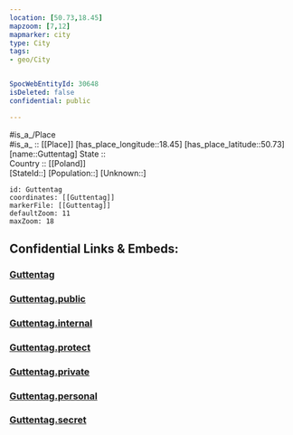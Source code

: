 ```yaml
---
location: [50.73,18.45] 
mapzoom: [7,12] 
mapmarker: city 
type: City
tags:
- geo/City


SpocWebEntityId: 30648
isDeleted: false
confidential: public

---
```

#is_a_/Place  
#is_a_ :: [[Place]] 
[has_place_longitude::18.45] 
[has_place_latitude::50.73] 
[name::Guttentag] 
State ::  
Country :: [[Poland]]  
[StateId::] 
[Population::] 
[Unknown::] 


```leaflet
id: Guttentag
coordinates: [[Guttentag]] 
markerFile: [[Guttentag]] 
defaultZoom: 11 
maxZoom: 18
```


## Confidential Links & Embeds: 

### [Guttentag](/_Standards/Earth/Continent/Europe/Europe~East/Poland/Provinces~Poland/Opole/City/Guttentag.md) 

### [Guttentag.public](/_public/Earth/Continent/Europe/Europe~East/Poland/Provinces~Poland/Opole/City/Guttentag.public.md) 

### [Guttentag.internal](/_internal/Earth/Continent/Europe/Europe~East/Poland/Provinces~Poland/Opole/City/Guttentag.internal.md) 

### [Guttentag.protect](/_protect/Earth/Continent/Europe/Europe~East/Poland/Provinces~Poland/Opole/City/Guttentag.protect.md) 

### [Guttentag.private](/_private/Earth/Continent/Europe/Europe~East/Poland/Provinces~Poland/Opole/City/Guttentag.private.md) 

### [Guttentag.personal](/_personal/Earth/Continent/Europe/Europe~East/Poland/Provinces~Poland/Opole/City/Guttentag.personal.md) 

### [Guttentag.secret](/_secret/Earth/Continent/Europe/Europe~East/Poland/Provinces~Poland/Opole/City/Guttentag.secret.md)

